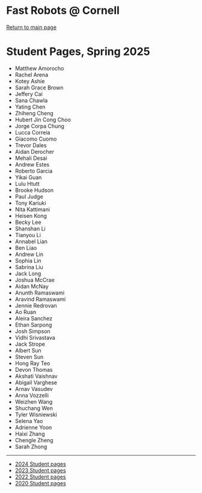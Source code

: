 # Fast Robots @ Cornell

[Return to main page](./index.md)

# Student Pages, Spring 2025
* Matthew Amorocho
* Rachel Arena
* Kotey Ashie
* Sarah Grace Brown
* Jeffery Cai
* Sana Chawla
* Yating Chen
* Zhiheng Cheng
* Hubert Jin Cong Choo
* Jorge Corpa Chung
* Lucca Correia
* Giacomo Cuomo
* Trevor Dales
* Aidan Derocher
* Mehali Desai
* Andrew Estes
* Roberto Garcia
* Yikai Guan
* Lulu Htutt
* Brooke Hudson
* Paul Judge
* Tony Kariuki
* Nita Kattimani
* Heisen Kong
* Becky Lee
* Shanshan Li
* Tianyou Li
* Annabel Lian
* Ben Liao
* Andrew Lin
* Sophia Lin
* Sabrina Liu
* Jack Long
* Joshua McCrae
* Aidan McNay
* Anunth Ramaswami
* Aravind Ramaswami
* Jennie Redrovan
* Ao Ruan
* Aleira Sanchez
* Ethan Sarpong
* Josh Simpson
* Vidhi Srivastava
* Jack Strope
* Albert Sun
* Steven Sun
* Hong Ray Teo
* Devon Thomas
* Akshati Vaishnav
* Abigail Varghese
* Arnav Vasudev
* Anna Vozzelli
* Weizhen Wang
* Shuchang Wen
* Tyler Wisniewski
* Selena Yao
* Adrienne Yoon
* Haixi Zhang
* Chengle Zheng
* Sarah Zhong

<!--
* [Alex Allen](https://tripa2020.github.io) This is just for formatting
-->
---
* [2024 Student pages](https://fastrobotscornell.github.io/FastRobots2024/StudentPages.html)
* [2023 Student pages](https://cei-lab.github.io/FastRobots-2023/StudentPage)
* [2022 Student pages](https://cei-lab.github.io/ECE4960-2022/StudentPages.html)
* [2020 Student pages](https://cei-lab.github.io/ECE4960-2020/StudentPages.html)
